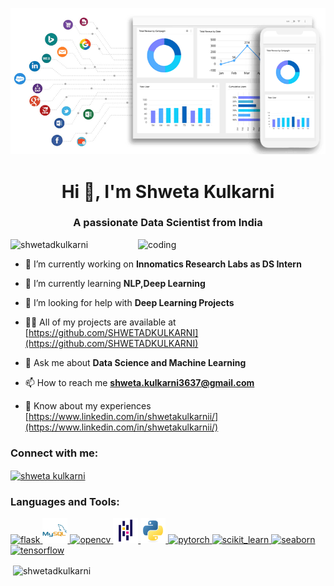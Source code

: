 ![logo](https://github.com/SHWETADKULKARNI/SHWETADKULKARNI/blob/main/Github%20Banner.gif)
<h1 align="center">Hi 👋, I'm Shweta Kulkarni</h1>
<h3 align="center">A passionate Data Scientist from India</h3>

<img align="right" alt="coding" width="300" src="https://cdn.rentechdigital.com/common_files/blogs/what-is-data-science-and-how-can-it-influence-decision-making-swipecart-blog-img-02-01-07-2022.gif">
<p align="left"> <img src="https://komarev.com/ghpvc/?username=shwetadkulkarni&label=Profile%20views&color=0e75b6&style=flat" alt="shwetadkulkarni" /> </p>

- 🔭 I’m currently working on **Innomatics Research Labs as DS Intern**

- 🌱 I’m currently learning **NLP,Deep Learning**

- 🤝 I’m looking for help with **Deep Learning Projects**

- 👨‍💻 All of my projects are available at [https://github.com/SHWETADKULKARNI](https://github.com/SHWETADKULKARNI)

- 💬 Ask me about **Data Science and Machine Learning**

- 📫 How to reach me **shweta.kulkarni3637@gmail.com**

- 📄 Know about my experiences [https://www.linkedin.com/in/shwetakulkarnii/](https://www.linkedin.com/in/shwetakulkarnii/)

<h3 align="left">Connect with me:</h3>
<p align="left">
<a href="https://linkedin.com/in/shweta kulkarni" target="blank"><img align="center" src="https://raw.githubusercontent.com/rahuldkjain/github-profile-readme-generator/master/src/images/icons/Social/linked-in-alt.svg" alt="shweta kulkarni" height="30" width="40" /></a>
</p>

<h3 align="left">Languages and Tools:</h3>
<p align="left"> <a href="https://flask.palletsprojects.com/" target="_blank" rel="noreferrer"> <img src="https://www.vectorlogo.zone/logos/pocoo_flask/pocoo_flask-icon.svg" alt="flask" width="40" height="40"/> </a> <a href="https://www.mysql.com/" target="_blank" rel="noreferrer"> <img src="https://raw.githubusercontent.com/devicons/devicon/master/icons/mysql/mysql-original-wordmark.svg" alt="mysql" width="40" height="40"/> </a> <a href="https://opencv.org/" target="_blank" rel="noreferrer"> <img src="https://www.vectorlogo.zone/logos/opencv/opencv-icon.svg" alt="opencv" width="40" height="40"/> </a> <a href="https://pandas.pydata.org/" target="_blank" rel="noreferrer"> <img src="https://raw.githubusercontent.com/devicons/devicon/2ae2a900d2f041da66e950e4d48052658d850630/icons/pandas/pandas-original.svg" alt="pandas" width="40" height="40"/> </a> <a href="https://www.python.org" target="_blank" rel="noreferrer"> <img src="https://raw.githubusercontent.com/devicons/devicon/master/icons/python/python-original.svg" alt="python" width="40" height="40"/> </a> <a href="https://pytorch.org/" target="_blank" rel="noreferrer"> <img src="https://www.vectorlogo.zone/logos/pytorch/pytorch-icon.svg" alt="pytorch" width="40" height="40"/> </a> <a href="https://scikit-learn.org/" target="_blank" rel="noreferrer"> <img src="https://upload.wikimedia.org/wikipedia/commons/0/05/Scikit_learn_logo_small.svg" alt="scikit_learn" width="40" height="40"/> </a> <a href="https://seaborn.pydata.org/" target="_blank" rel="noreferrer"> <img src="https://seaborn.pydata.org/_images/logo-mark-lightbg.svg" alt="seaborn" width="40" height="40"/> </a> <a href="https://www.tensorflow.org" target="_blank" rel="noreferrer"> <img src="https://www.vectorlogo.zone/logos/tensorflow/tensorflow-icon.svg" alt="tensorflow" width="40" height="40"/> </a> </p>

<p>&nbsp;<img align="center" src="https://github-readme-stats.vercel.app/api?username=shwetadkulkarni&show_icons=true&locale=en" alt="shwetadkulkarni" /></p>
